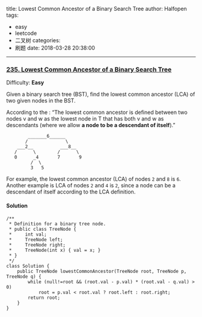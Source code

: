 title: Lowest Common Ancestor of a Binary Search Tree
author: Halfopen
tags:
  - easy
  - leetcode
  - 二叉树
categories:
  - 刷题
date: 2018-03-28 20:38:00
---
### [235\. Lowest Common Ancestor of a Binary Search Tree](https://leetcode.com/problems/lowest-common-ancestor-of-a-binary-search-tree/description/)

Difficulty: **Easy**



Given a binary search tree (BST), find the lowest common ancestor (LCA) of two given nodes in the BST.

According to the : “The lowest common ancestor is defined between two nodes v and w as the lowest node in T that has both v and w as descendants (where we allow **a node to be a descendant of itself**).”

```
        _______6______
       /              \
    ___2__          ___8__
   /      \        /      \
   0      _4       7       9
         /  \
         3   5
```

For example, the lowest common ancestor (LCA) of nodes `2` and `8` is `6`. Another example is LCA of nodes `2` and `4` is `2`, since a node can be a descendant of itself according to the LCA definition.



#### Solution
```
/**
 * Definition for a binary tree node.
 * public class TreeNode {
 *     int val;
 *     TreeNode left;
 *     TreeNode right;
 *     TreeNode(int x) { val = x; }
 * }
 */
class Solution {
    public TreeNode lowestCommonAncestor(TreeNode root, TreeNode p, TreeNode q) {
        while (null!=root && (root.val - p.val) * (root.val - q.val) > 0)
            root = p.val < root.val ? root.left : root.right;
        return root;
    }
}
```